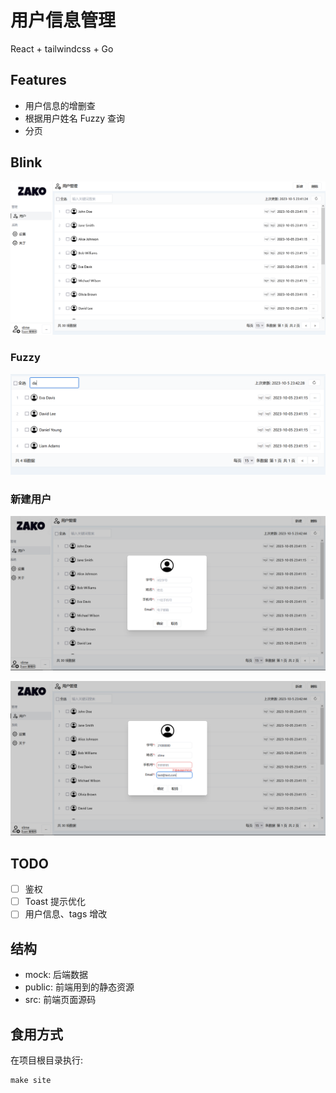 # 用户信息管理

React + tailwindcss + Go

## Features

- 用户信息的增删查
- 根据用户姓名 Fuzzy 查询
- 分页

## Blink

![img](docs/imgs/img.png)

### Fuzzy

![img_1](docs/imgs/img_1.png)

### 新建用户

![img_2](docs/imgs/img_2.png)

![img_3](docs/imgs/img_3.png)

## TODO

-[ ] 鉴权
-[ ] Toast 提示优化
-[ ] 用户信息、tags 增改

## 结构

- mock: 后端数据
- public: 前端用到的静态资源
- src: 前端页面源码

## 食用方式

在项目根目录执行:

```shell
make site
```